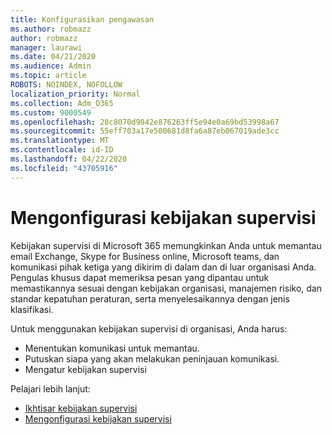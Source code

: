 ```yaml
---
title: Konfigurasikan pengawasan
ms.author: robmazz
author: robmazz
manager: laurawi
ms.date: 04/21/2020
ms.audience: Admin
ms.topic: article
ROBOTS: NOINDEX, NOFOLLOW
localization_priority: Normal
ms.collection: Adm_O365
ms.custom: 9000549
ms.openlocfilehash: 28c8070d9042e876263ff5e94e0a69bd53998a67
ms.sourcegitcommit: 55eff703a17e500681d8fa6a87eb067019ade3cc
ms.translationtype: MT
ms.contentlocale: id-ID
ms.lasthandoff: 04/22/2020
ms.locfileid: "43705916"
---
```

# <a name="configure-supervision-policies"></a>Mengonfigurasi kebijakan supervisi

Kebijakan supervisi di Microsoft 365 memungkinkan Anda untuk memantau email Exchange, Skype for Business online, Microsoft teams, dan komunikasi pihak ketiga yang dikirim di dalam dan di luar organisasi Anda. Pengulas khusus dapat memeriksa pesan yang dipantau untuk memastikannya sesuai dengan kebijakan organisasi, manajemen risiko, dan standar kepatuhan peraturan, serta menyelesaikannya dengan jenis klasifikasi.

Untuk menggunakan kebijakan supervisi di organisasi, Anda harus:

- Menentukan komunikasi untuk memantau.
- Putuskan siapa yang akan melakukan peninjauan komunikasi.
- Mengatur kebijakan supervisi

Pelajari lebih lanjut:

- [Ikhtisar kebijakan supervisi](https://docs.microsoft.com/office365/securitycompliance/supervision-policies)
- [Mengonfigurasi kebijakan supervisi](https://docs.microsoft.com/office365/securitycompliance/configure-supervision-policies)
